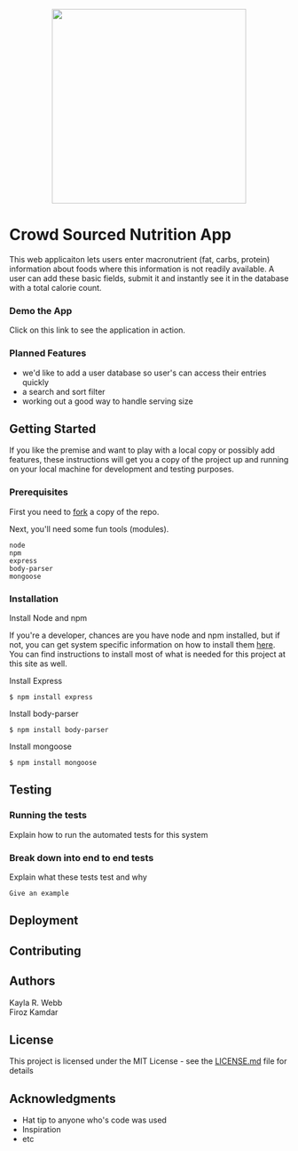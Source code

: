 <p align="center">
  <img width="350" height="350" src="https://i.pinimg.com/originals/06/80/1f/06801f7964ec331b48d45313543e92a7.jpg">
</p>

# Crowd Sourced Nutrition App  
This web applicaiton lets users enter macronutrient (fat, carbs, protein) information about foods where this information is not readily available. A user can add these basic fields, submit it and instantly see it in the database with a total calorie count.  

### Demo the App
Click on this link to see the application in action.

### Planned Features
- we'd like to add a user database so user's can access their entries quickly
- a search and sort filter
- working out a good way to handle serving size

## Getting Started   
If you like the premise and want to play with a local copy or possibly add features, these instructions will get you a copy of the project up and running on your local machine for development and testing purposes.

### Prerequisites  
First you need to [fork](https://help.github.com/articles/fork-a-repo/) a copy of the repo.

Next, you'll need some fun tools (modules).
```
node
npm
express
body-parser
mongoose
```

### Installation  
Install Node and npm    

If you're a developer, chances are you have node and npm installed, but if not, you can get system specific information on how to install them [here](https://www.npmjs.com/get-npm).  You can find instructions to install most of what is needed for this project at this site as well.

Install Express  
```
$ npm install express
```

Install body-parser  
```
$ npm install body-parser
```

Install mongoose  
```
$ npm install mongoose
```

## Testing
### Running the tests
Explain how to run the automated tests for this system

### Break down into end to end tests
Explain what these tests test and why
```
Give an example
```


## Deployment

## Contributing

## Authors
Kayla R. Webb  
Firoz Kamdar

## License

This project is licensed under the MIT License - see the [LICENSE.md](LICENSE.md) file for details

## Acknowledgments

* Hat tip to anyone who's code was used
* Inspiration
* etc


